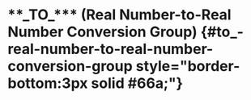 # \*\*\_TO\_\*\*\* (Real Number-to-Real Number Conversion Group) {#to_-real-number-to-real-number-conversion-group style="border-bottom:3px solid #66a;"}
